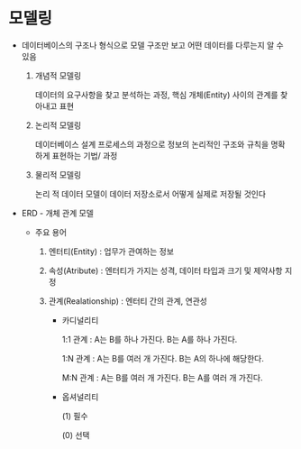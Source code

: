 # 모델링

- 데이터베이스의 구조나 형식으로 모델 구조만 보고 어떤 데이터를 다루는지 알 수 있음

  1. 개념적 모델링

     데이터의 요구사항을 찾고 분석하는 과정, 핵심 개체(Entity) 사이의 관계를 찾아내고 표현

  2. 논리적 모델링

     데이터베이스 설계 프로세스의 과정으로 정보의 논리적인 구조와 규칙을 명확하게 표현하는 기법/ 과정

  3. 물리적 모델링

     논리 적 데이터 모델이 데이터 저장소로서 어떻게 실제로 저장될 것인다

     

- ERD - 개체 관계 모델

  - 주요 용어

    1. 엔터티(Entity) : 업무가 관여하는 정보

    2. 속성(Atribute) : 엔터티가 가지는 성격, 데이터 타입과 크기 및 제약사항 지정

    3. 관계(Realationship) : 엔터티 간의 관계, 연관성

       - 카디널리티 

         1:1 관계 : A는 B를 하나 가진다. B는 A를 하나 가진다.

         1:N 관계 : A는 B를 여러 개 가진다. B는 A의 하나에 해당한다.

         M:N 관계 : A는 B를 여러 개 가진다. B는 A를 여러 개 가진다.

       - 옵셔널리티

         (1) 필수

         (0) 선택
